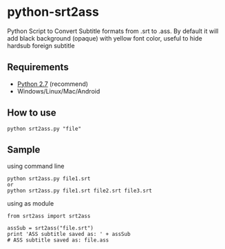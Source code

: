 # python-srt2ass
Python Script to Convert Subtitle formats from .srt to .ass. By default it will add black background (opaque) with yellow font color, useful to hide hardsub foreign subtitle

## Requirements ##

* [Python 2.7](https://www.python.org/downloads/) (recommend)
* Windows/Linux/Mac/Android

## How to use ##

```python srt2ass.py "file"```

## Sample ##
using command line

    python srt2ass.py file1.srt
    or
    python srt2ass.py file1.srt file2.srt file3.srt

using as module

    from srt2ass import srt2ass
    
    assSub = srt2ass("file.srt")
    print 'ASS subtitle saved as: ' + assSub
    # ASS subtitle saved as: file.ass


